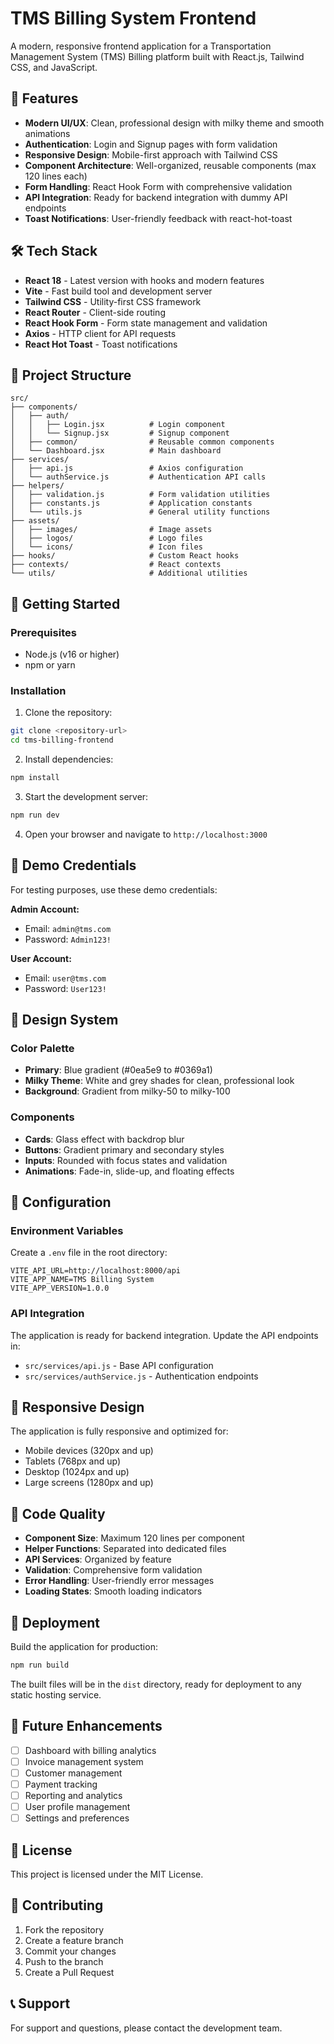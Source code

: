# TMS Billing System Frontend

A modern, responsive frontend application for a Transportation Management System (TMS) Billing platform built with React.js, Tailwind CSS, and JavaScript.

## 🚀 Features

- **Modern UI/UX**: Clean, professional design with milky theme and smooth animations
- **Authentication**: Login and Signup pages with form validation
- **Responsive Design**: Mobile-first approach with Tailwind CSS
- **Component Architecture**: Well-organized, reusable components (max 120 lines each)
- **Form Handling**: React Hook Form with comprehensive validation
- **API Integration**: Ready for backend integration with dummy API endpoints
- **Toast Notifications**: User-friendly feedback with react-hot-toast

## 🛠️ Tech Stack

- **React 18** - Latest version with hooks and modern features
- **Vite** - Fast build tool and development server
- **Tailwind CSS** - Utility-first CSS framework
- **React Router** - Client-side routing
- **React Hook Form** - Form state management and validation
- **Axios** - HTTP client for API requests
- **React Hot Toast** - Toast notifications

## 📁 Project Structure

```
src/
├── components/
│   ├── auth/
│   │   ├── Login.jsx          # Login component
│   │   └── Signup.jsx         # Signup component
│   ├── common/                # Reusable common components
│   └── Dashboard.jsx          # Main dashboard
├── services/
│   ├── api.js                 # Axios configuration
│   └── authService.js         # Authentication API calls
├── helpers/
│   ├── validation.js          # Form validation utilities
│   ├── constants.js           # Application constants
│   └── utils.js               # General utility functions
├── assets/
│   ├── images/                # Image assets
│   ├── logos/                 # Logo files
│   └── icons/                 # Icon files
├── hooks/                     # Custom React hooks
├── contexts/                  # React contexts
└── utils/                     # Additional utilities
```

## 🚀 Getting Started

### Prerequisites

- Node.js (v16 or higher)
- npm or yarn

### Installation

1. Clone the repository:
```bash
git clone <repository-url>
cd tms-billing-frontend
```

2. Install dependencies:
```bash
npm install
```

3. Start the development server:
```bash
npm run dev
```

4. Open your browser and navigate to `http://localhost:3000`

## 🔐 Demo Credentials

For testing purposes, use these demo credentials:

**Admin Account:**
- Email: `admin@tms.com`
- Password: `Admin123!`

**User Account:**
- Email: `user@tms.com`
- Password: `User123!`

## 🎨 Design System

### Color Palette
- **Primary**: Blue gradient (#0ea5e9 to #0369a1)
- **Milky Theme**: White and grey shades for clean, professional look
- **Background**: Gradient from milky-50 to milky-100

### Components
- **Cards**: Glass effect with backdrop blur
- **Buttons**: Gradient primary and secondary styles
- **Inputs**: Rounded with focus states and validation
- **Animations**: Fade-in, slide-up, and floating effects

## 🔧 Configuration

### Environment Variables
Create a `.env` file in the root directory:

```env
VITE_API_URL=http://localhost:8000/api
VITE_APP_NAME=TMS Billing System
VITE_APP_VERSION=1.0.0
```

### API Integration
The application is ready for backend integration. Update the API endpoints in:
- `src/services/api.js` - Base API configuration
- `src/services/authService.js` - Authentication endpoints

## 📱 Responsive Design

The application is fully responsive and optimized for:
- Mobile devices (320px and up)
- Tablets (768px and up)
- Desktop (1024px and up)
- Large screens (1280px and up)

## 🧪 Code Quality

- **Component Size**: Maximum 120 lines per component
- **Helper Functions**: Separated into dedicated files
- **API Services**: Organized by feature
- **Validation**: Comprehensive form validation
- **Error Handling**: User-friendly error messages
- **Loading States**: Smooth loading indicators

## 🚀 Deployment

Build the application for production:

```bash
npm run build
```

The built files will be in the `dist` directory, ready for deployment to any static hosting service.

## 🔄 Future Enhancements

- [ ] Dashboard with billing analytics
- [ ] Invoice management system
- [ ] Customer management
- [ ] Payment tracking
- [ ] Reporting and analytics
- [ ] User profile management
- [ ] Settings and preferences

## 📄 License

This project is licensed under the MIT License.

## 🤝 Contributing

1. Fork the repository
2. Create a feature branch
3. Commit your changes
4. Push to the branch
5. Create a Pull Request

## 📞 Support

For support and questions, please contact the development team.
